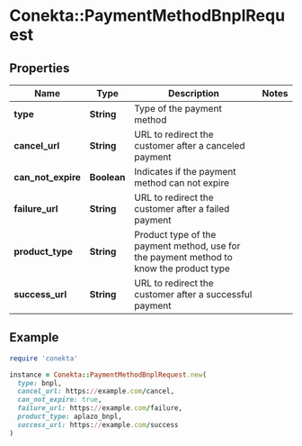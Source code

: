 # Conekta::PaymentMethodBnplRequest

## Properties

| Name | Type | Description | Notes |
| ---- | ---- | ----------- | ----- |
| **type** | **String** | Type of the payment method |  |
| **cancel_url** | **String** | URL to redirect the customer after a canceled payment |  |
| **can_not_expire** | **Boolean** | Indicates if the payment method can not expire |  |
| **failure_url** | **String** | URL to redirect the customer after a failed payment |  |
| **product_type** | **String** | Product type of the payment method, use for the payment method to know the product type |  |
| **success_url** | **String** | URL to redirect the customer after a successful payment |  |

## Example

```ruby
require 'conekta'

instance = Conekta::PaymentMethodBnplRequest.new(
  type: bnpl,
  cancel_url: https://example.com/cancel,
  can_not_expire: true,
  failure_url: https://example.com/failure,
  product_type: aplazo_bnpl,
  success_url: https://example.com/success
)
```

